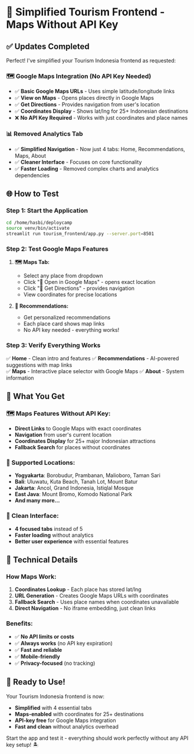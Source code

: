 # 🎯 Simplified Tourism Frontend - Maps Without API Key

## ✅ **Updates Completed**

Perfect! I've simplified your Tourism Indonesia frontend as requested:

### **🗺️ Google Maps Integration (No API Key Needed)**

- ✅ **Basic Google Maps URLs** - Uses simple latitude/longitude links
- ✅ **View on Maps** - Opens places directly in Google Maps
- ✅ **Get Directions** - Provides navigation from user's location
- ✅ **Coordinates Display** - Shows lat/lng for 25+ Indonesian destinations
- ❌ **No API Key Required** - Works with just coordinates and place names

### **📊 Removed Analytics Tab**

- ✅ **Simplified Navigation** - Now just 4 tabs: Home, Recommendations, Maps, About
- ✅ **Cleaner Interface** - Focuses on core functionality
- ✅ **Faster Loading** - Removed complex charts and analytics dependencies

## 🌐 **How to Test**

### **Step 1: Start the Application**

```bash
cd /home/hasbi/deploycamp
source venv/bin/activate
streamlit run tourism_frontend/app.py --server.port=8501
```

### **Step 2: Test Google Maps Features**

1. **🗺️ Maps Tab:**

   - Select any place from dropdown
   - Click "📍 Open in Google Maps" - opens exact location
   - Click "🧭 Get Directions" - provides navigation
   - View coordinates for precise locations

2. **🎯 Recommendations:**
   - Get personalized recommendations
   - Each place card shows map links
   - No API key needed - everything works!

### **Step 3: Verify Everything Works**

✅ **Home** - Clean intro and features
✅ **Recommendations** - AI-powered suggestions with map links  
✅ **Maps** - Interactive place selector with Google Maps
✅ **About** - System information

## 🎊 **What You Get**

### **🗺️ Maps Features Without API Key:**

- **Direct Links** to Google Maps with exact coordinates
- **Navigation** from user's current location
- **Coordinates Display** for 25+ major Indonesian attractions
- **Fallback Search** for places without coordinates

### **📍 Supported Locations:**

- **Yogyakarta**: Borobudur, Prambanan, Malioboro, Taman Sari
- **Bali**: Uluwatu, Kuta Beach, Tanah Lot, Mount Batur
- **Jakarta**: Ancol, Grand Indonesia, Istiqlal Mosque
- **East Java**: Mount Bromo, Komodo National Park
- **And many more...**

### **🎯 Clean Interface:**

- **4 focused tabs** instead of 5
- **Faster loading** without analytics
- **Better user experience** with essential features

## 🔧 **Technical Details**

### **How Maps Work:**

1. **Coordinates Lookup** - Each place has stored lat/lng
2. **URL Generation** - Creates Google Maps URLs with coordinates
3. **Fallback Search** - Uses place names when coordinates unavailable
4. **Direct Navigation** - No iframe embedding, just clean links

### **Benefits:**

- ✅ **No API limits or costs**
- ✅ **Always works** (no API key expiration)
- ✅ **Fast and reliable**
- ✅ **Mobile-friendly**
- ✅ **Privacy-focused** (no tracking)

## 🚀 **Ready to Use!**

Your Tourism Indonesia frontend is now:

- **Simplified** with 4 essential tabs
- **Maps-enabled** with coordinates for 25+ destinations
- **API-key free** for Google Maps integration
- **Fast and clean** without analytics overhead

Start the app and test it - everything should work perfectly without any API key setup! 🏝️
